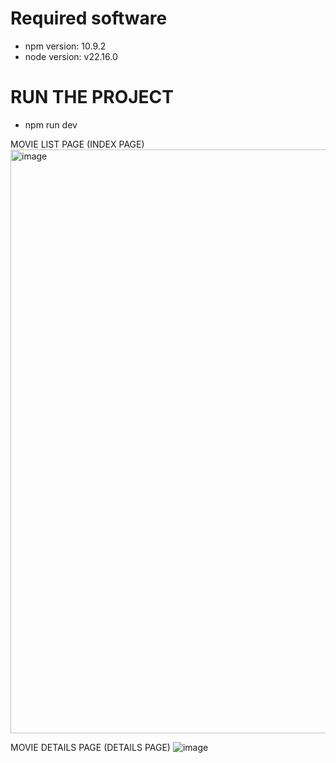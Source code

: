 # Required software
- npm version:  10.9.2
- node version: v22.16.0


# RUN THE PROJECT
- npm run dev




MOVIE LIST PAGE (INDEX PAGE)
<img width="934" alt="image" src="https://github.com/user-attachments/assets/07f2fbe5-cb67-48be-b30e-0dcb8ddec492" />

MOVIE DETAILS PAGE (DETAILS PAGE)
![image](https://github.com/user-attachments/assets/16987f39-974a-4424-bad0-97da0e75a9b6)

